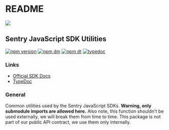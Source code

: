 # README

 [![](https://sentry-brand.storage.googleapis.com/sentry-logo-black.png)](https://sentry.io)  


## Sentry JavaScript SDK Utilities

[![npm version](https://img.shields.io/npm/v/@sentry/utils.svg)](https://www.npmjs.com/package/@sentry/utils) [![npm dm](https://img.shields.io/npm/dm/@sentry/utils.svg)](https://www.npmjs.com/package/@sentry/utils) [![npm dt](https://img.shields.io/npm/dt/@sentry/utils.svg)](https://www.npmjs.com/package/@sentry/utils) [![typedoc](https://img.shields.io/badge/docs-typedoc-blue.svg)](http://getsentry.github.io/sentry-javascript/)

### Links

* [Official SDK Docs](https://docs.sentry.io/quickstart/)
* [TypeDoc](http://getsentry.github.io/sentry-javascript/)

### General

Common utilities used by the Sentry JavaScript SDKs. **Warning, only submodule imports are allowed here.** Also note, this function shouldn't be used externally, we will break them from time to time. This package is not part of our public API contract, we use them only internally.

